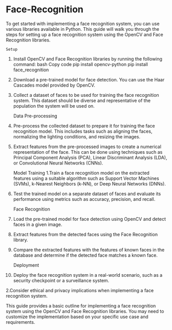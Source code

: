 # Face-Recognition
To get started with implementing a face recognition system, you can use various libraries available in Python. This guide will walk you through the steps for setting up a face recognition system using the OpenCV and Face Recognition libraries.

    Setup
1. Install OpenCV and Face Recognition libraries by running the following command:
 bash
Copy code
pip install opencv-python
pip install face_recognition
2. Download a pre-trained model for face detection. You can use the Haar Cascades model provided by OpenCV.

3. Collect a dataset of faces to be used for training the face recognition system. This dataset should be diverse and representative of the population the system will be used on.

    Data Pre-processing
1. Pre-process the collected dataset to prepare it for training the face recognition model. This includes tasks such as aligning the faces, normalizing the lighting conditions, and resizing the images.

2. Extract features from the pre-processed images to create a numerical representation of the face. This can be done using techniques such as Principal Component Analysis (PCA), Linear Discriminant Analysis (LDA), or Convolutional Neural Networks (CNNs).

    Model Training
1.Train a face recognition model on the extracted features using a suitable algorithm such as Support Vector Machines (SVMs), k-Nearest Neighbors (k-NN), or Deep Neural Networks (DNNs).

2. Test the trained model on a separate dataset of faces and evaluate its performance using metrics such as accuracy, precision, and recall.

    Face Recognition
1. Load the pre-trained model for face detection using OpenCV and detect faces in a given image.

2. Extract features from the detected faces using the Face Recognition library.

3. Compare the extracted features with the features of known faces in the database and determine if the detected face matches a known face.

    Deployment
1. Deploy the face recognition system in a real-world scenario, such as a security checkpoint or a surveillance system.

2.Consider ethical and privacy implications when implementing a face recognition system.

This guide provides a basic outline for implementing a face recognition system using the OpenCV and Face Recognition libraries. You may need to customize the implementation based on your specific use case and requirements.
